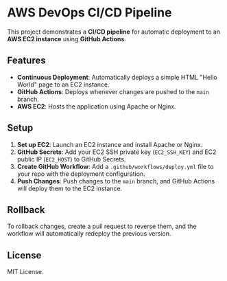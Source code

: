 # AWS DevOps CI/CD Pipeline

This project demonstrates a **CI/CD pipeline** for automatic deployment to an **AWS EC2 instance** using **GitHub Actions**.

## Features

- **Continuous Deployment**: Automatically deploys a simple HTML "Hello World" page to an EC2 instance.
- **GitHub Actions**: Deploys whenever changes are pushed to the `main` branch.
- **AWS EC2**: Hosts the application using Apache or Nginx.

## Setup

1. **Set up EC2**: Launch an EC2 instance and install Apache or Nginx.
2. **GitHub Secrets**: Add your EC2 SSH private key (`EC2_SSH_KEY`) and EC2 public IP (`EC2_HOST`) to GitHub Secrets.
3. **Create GitHub Workflow**: Add a `.github/workflows/deploy.yml` file to your repo with the deployment configuration.
4. **Push Changes**: Push changes to the `main` branch, and GitHub Actions will deploy them to the EC2 instance.

## Rollback

To rollback changes, create a pull request to reverse them, and the workflow will automatically redeploy the previous version.

## License

MIT License.
